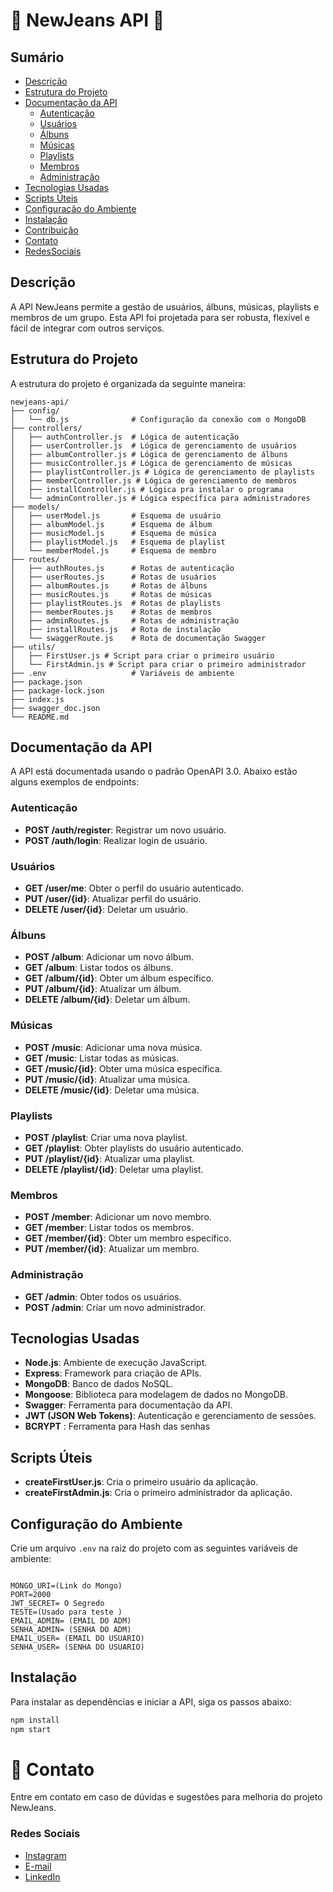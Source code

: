 # 🐰 NewJeans API 🐰

## Sumário
- [Descrição](#descrição)
- [Estrutura do Projeto](#estrutura-do-projeto)
- [Documentação da API](#documentação-da-api)
  - [Autenticação](#autenticação)
  - [Usuários](#usuários)
  - [Álbuns](#álbuns)
  - [Músicas](#músicas)
  - [Playlists](#playlists)
  - [Membros](#membros)
  - [Administração](#administração)
- [Tecnologias Usadas](#tecnologias-usadas)
- [Scripts Úteis](#scripts-úteis)
- [Configuração do Ambiente](#configuração-do-ambiente)
- [Instalação](#instalação)
- [Contribuição](#contribuição)
- [Contato](#-contato)
- [RedesSociais](#redes-sociais)

## Descrição
A API NewJeans permite a gestão de usuários, álbuns, músicas, playlists e membros de um grupo. Esta API foi projetada para ser robusta, flexível e fácil de integrar com outros serviços.

## Estrutura do Projeto
A estrutura do projeto é organizada da seguinte maneira:

```
newjeans-api/
├── config/
│   └── db.js              # Configuração da conexão com o MongoDB
├── controllers/
│   ├── authController.js  # Lógica de autenticação
│   ├── userController.js  # Lógica de gerenciamento de usuários
│   ├── albumController.js # Lógica de gerenciamento de álbuns
│   ├── musicController.js # Lógica de gerenciamento de músicas
│   ├── playlistController.js # Lógica de gerenciamento de playlists
│   ├── memberController.js # Lógica de gerenciamento de membros
│   ├── installController.js # Lógica pra instalar o programa
│   └── adminController.js # Lógica específica para administradores
├── models/
│   ├── userModel.js       # Esquema de usuário
│   ├── albumModel.js      # Esquema de álbum
│   ├── musicModel.js      # Esquema de música
│   ├── playlistModel.js   # Esquema de playlist
│   └── memberModel.js     # Esquema de membro
├── routes/
│   ├── authRoutes.js      # Rotas de autenticação
│   ├── userRoutes.js      # Rotas de usuários
│   ├── albumRoutes.js     # Rotas de álbuns
│   ├── musicRoutes.js     # Rotas de músicas
│   ├── playlistRoutes.js  # Rotas de playlists
│   ├── memberRoutes.js    # Rotas de membros
│   ├── adminRoutes.js     # Rotas de administração
│   ├── installRoutes.js   # Rota de instalação
│   └── swaggerRoute.js    # Rota de documentação Swagger
├── utils/
│   ├── FirstUser.js # Script para criar o primeiro usuário
│   └── FirstAdmin.js # Script para criar o primeiro administrador
├── .env                   # Variáveis de ambiente
├── package.json
├── package-lock.json
├── index.js
├── swagger_doc.json
└── README.md
```

## Documentação da API

A API está documentada usando o padrão OpenAPI 3.0. Abaixo estão alguns exemplos de endpoints:

### Autenticação
- **POST /auth/register**: Registrar um novo usuário.
- **POST /auth/login**: Realizar login de usuário.

### Usuários
- **GET /user/me**: Obter o perfil do usuário autenticado.
- **PUT /user/{id}**: Atualizar perfil do usuário.
- **DELETE /user/{id}**: Deletar um usuário.

### Álbuns
- **POST /album**: Adicionar um novo álbum.
- **GET /album**: Listar todos os álbuns.
- **GET /album/{id}**: Obter um álbum específico.
- **PUT /album/{id}**: Atualizar um álbum.
- **DELETE /album/{id}**: Deletar um álbum.

### Músicas
- **POST /music**: Adicionar uma nova música.
- **GET /music**: Listar todas as músicas.
- **GET /music/{id}**: Obter uma música específica.
- **PUT /music/{id}**: Atualizar uma música.
- **DELETE /music/{id}**: Deletar uma música.

### Playlists
- **POST /playlist**: Criar uma nova playlist.
- **GET /playlist**: Obter playlists do usuário autenticado.
- **PUT /playlist/{id}**: Atualizar uma playlist.
- **DELETE /playlist/{id}**: Deletar uma playlist.

### Membros
- **POST /member**: Adicionar um novo membro.
- **GET /member**: Listar todos os membros.
- **GET /member/{id}**: Obter um membro específico.
- **PUT /member/{id}**: Atualizar um membro.

### Administração
- **GET /admin**: Obter todos os usuários.
- **POST /admin**: Criar um novo administrador.

## Tecnologias Usadas
- **Node.js**: Ambiente de execução JavaScript.
- **Express**: Framework para criação de APIs.
- **MongoDB**: Banco de dados NoSQL.
- **Mongoose**: Biblioteca para modelagem de dados no MongoDB.
- **Swagger**: Ferramenta para documentação da API.
- **JWT (JSON Web Tokens)**: Autenticação e gerenciamento de sessões.
- **BCRYPT** : Ferramenta para Hash das senhas

## Scripts Úteis
- **createFirstUser.js**: Cria o primeiro usuário da aplicação.
- **createFirstAdmin.js**: Cria o primeiro administrador da aplicação.

## Configuração do Ambiente
Crie um arquivo `.env` na raiz do projeto com as seguintes variáveis de ambiente:

```

MONGO_URI=(Link do Mongo)
PORT=2000
JWT_SECRET= O Segredo
TESTE=(Usado para teste )
EMAIL_ADMIN= (EMAIL DO ADM)
SENHA_ADMIN= (SENHA DO ADM)
EMAIL_USER= (EMAIL DO USUARIO)
SENHA_USER= (SENHA DO USUARIO)
```

## Instalação
Para instalar as dependências e iniciar a API, siga os passos abaixo:

```bash
npm install
npm start
```
# 💬 Contato

Entre em contato em caso de dúvidas e sugestões para melhoria do projeto NewJeans.

### Redes Sociais

- [Instagram](https://www.instagram.com/gabrielvcrf/)
- [E-mail](mailto:gabrielmvcontato@gmail.com)
- [LinkedIn](https://www.linkedin.com/in/gabrielvictorct/)